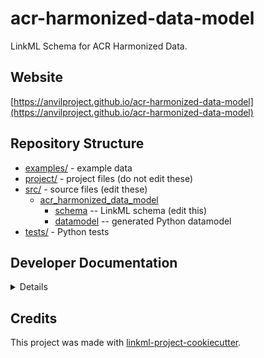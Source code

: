 # acr-harmonized-data-model

LinkML Schema for ACR Harmonized Data.

## Website

[https://anvilproject.github.io/acr-harmonized-data-model](https://anvilproject.github.io/acr-harmonized-data-model)

## Repository Structure

* [examples/](examples/) - example data
* [project/](project/) - project files (do not edit these)
* [src/](src/) - source files (edit these)
  * [acr_harmonized_data_model](src/acr_harmonized_data_model)
    * [schema](src/acr_harmonized_data_model/schema) -- LinkML schema
      (edit this)
    * [datamodel](src/acr_harmonized_data_model/datamodel) -- generated
      Python datamodel
* [tests/](tests/) - Python tests

## Developer Documentation

<details>
To run commands you may use good old make or the command runner [just](https://github.com/casey/just/) which is a better choice on Windows.
Use the `make` command or `duty` commands to generate project artefacts:
* `make help` or `just --list`: list all pre-defined tasks
* `make all` or `just all`: make everything
* `make deploy` or `just deploy`: deploys site
</details>

## Credits

This project was made with
[linkml-project-cookiecutter](https://github.com/linkml/linkml-project-cookiecutter).
